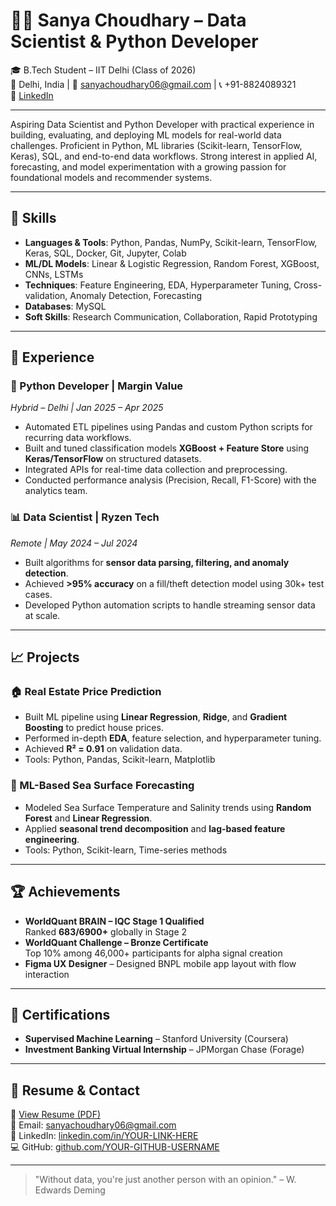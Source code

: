 # 👩‍💻 Sanya Choudhary – Data Scientist & Python Developer

🎓 B.Tech Student – IIT Delhi (Class of 2026)  
📍 Delhi, India | 📧 sanyachoudhary06@gmail.com | 📞 +91-8824089321  
🔗 [LinkedIn](www.linkedin.com/in/sanya-choudhary-437b75217) 

---

Aspiring Data Scientist and Python Developer with practical experience in building, evaluating, and deploying ML models for real-world data challenges. Proficient in Python, ML libraries (Scikit-learn, TensorFlow, Keras), SQL, and end-to-end data workflows. Strong interest in applied AI, forecasting, and model experimentation with a growing passion for foundational models and recommender systems.

---

## 🔧 Skills

- **Languages & Tools**: Python, Pandas, NumPy, Scikit-learn, TensorFlow, Keras, SQL, Docker, Git, Jupyter, Colab  
- **ML/DL Models**: Linear & Logistic Regression, Random Forest, XGBoost, CNNs, LSTMs  
- **Techniques**: Feature Engineering, EDA, Hyperparameter Tuning, Cross-validation, Anomaly Detection, Forecasting  
- **Databases**: MySQL  
- **Soft Skills**: Research Communication, Collaboration, Rapid Prototyping

---

## 💼 Experience
### 🐍 Python Developer | Margin Value  
*Hybrid – Delhi | Jan 2025 – Apr 2025*  
- Automated ETL pipelines using Pandas and custom Python scripts for recurring data workflows.  
- Built and tuned classification models **XGBoost + Feature Store** using **Keras/TensorFlow** on structured datasets.  
- Integrated APIs for real-time data collection and preprocessing.  
- Conducted performance analysis (Precision, Recall, F1-Score) with the analytics team.

### 📊 Data Scientist | Ryzen Tech  
*Remote | May 2024 – Jul 2024*  
- Built algorithms for **sensor data parsing, filtering, and anomaly detection**.  
- Achieved **>95% accuracy** on a fill/theft detection model using 30k+ test cases.  
- Developed Python automation scripts to handle streaming sensor data at scale.

---

## 📈 Projects

### 🏠 Real Estate Price Prediction  
- Built ML pipeline using **Linear Regression**, **Ridge**, and **Gradient Boosting** to predict house prices.  
- Performed in-depth **EDA**, feature selection, and hyperparameter tuning.  
- Achieved **R² = 0.91** on validation data.  
- Tools: Python, Pandas, Scikit-learn, Matplotlib

### 🌊 ML-Based Sea Surface Forecasting  
- Modeled Sea Surface Temperature and Salinity trends using **Random Forest** and **Linear Regression**.  
- Applied **seasonal trend decomposition** and **lag-based feature engineering**.  
- Tools: Python, Scikit-learn, Time-series methods

---

## 🏆 Achievements

- **WorldQuant BRAIN – IQC Stage 1 Qualified**  
  Ranked **683/6900+** globally in Stage 2  
- **WorldQuant Challenge – Bronze Certificate**  
  Top 10% among 46,000+ participants for alpha signal creation  
- **Figma UX Designer** – Designed BNPL mobile app layout with flow interaction

---

## 📜 Certifications

- **Supervised Machine Learning** – Stanford University (Coursera)  
- **Investment Banking Virtual Internship** – JPMorgan Chase (Forage)

---

## 📄 Resume & Contact

📎 [View Resume (PDF)](./Sanya_Choudhary_Resume.pdf)   
📧 Email: sanyachoudhary06@gmail.com  
🔗 LinkedIn: [linkedin.com/in/YOUR-LINK-HERE](www.linkedin.com/in/sanya-choudhary-437b75217)  
💻 GitHub: [github.com/YOUR-GITHUB-USERNAME](https://github.com/sanyachoudhary-github-portfolio)

---

> "Without data, you're just another person with an opinion." – W. Edwards Deming
